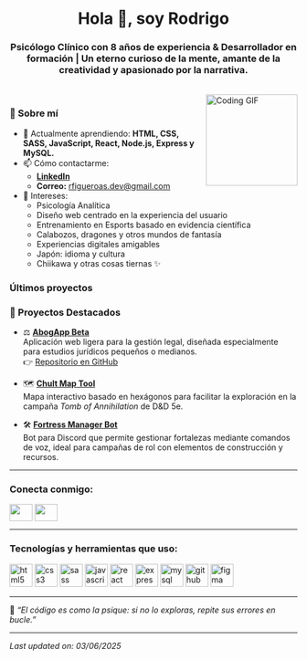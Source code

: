 <h1 align="center">Hola 👋, soy Rodrigo</h1>
<h3 align="center">Psicólogo Clínico con 8 años de experiencia & Desarrollador en formación | Un eterno curioso de la mente, amante de la creatividad y apasionado por la narrativa.</h3>
</br>
<img align="right" alt="Coding GIF" height="160px" src="https://media.giphy.com/media/qgQUggAC3Pfv687qPC/giphy.gif" />

### 👋 Sobre mí

- 🌱 Actualmente aprendiendo: **HTML, CSS, SASS, JavaScript, React, Node.js, Express y MySQL.**
- 📫 Cómo contactarme:  
  - **[LinkedIn](https://www.linkedin.com/in/rodrigo-figueroa-sch%C3%B6bitz-04b431123/)**  
  - **Correo:** rfigueroas.dev@gmail.com
- 🎯 Intereses:
  - Psicología Analítica
  - Diseño web centrado en la experiencia del usuario
  - Entrenamiento en Esports basado en evidencia científica
  - Calabozos, dragones y otros mundos de fantasía
  - Experiencias digitales amigables
  - Japón: idioma y cultura
  - Chiikawa y otras cosas tiernas ✨

### Últimos proyectos

<!-- PROJECT-LIST:START -->
### 🚀 Proyectos Destacados

- ⚖️ **[AbogApp Beta](https://akniz-rdg.github.io/beta.abogapp/)**  
  Aplicación web ligera para la gestión legal, diseñada especialmente para estudios jurídicos pequeños o medianos.  
  👉 [Repositorio en GitHub](https://github.com/Akniz-RDG/beta.abogapp)

- 🗺️ **[Chult Map Tool](https://github.com/Akniz-RDG/chult_map_tool)**  
  Mapa interactivo basado en hexágonos para facilitar la exploración en la campaña *Tomb of Annihilation* de D&D 5e.

- 🛠️ **[Fortress Manager Bot](https://github.com/Akniz-RDG/FM)**  
  Bot para Discord que permite gestionar fortalezas mediante comandos de voz, ideal para campañas de rol con elementos de construcción y recursos.
<!-- PROJECT-LIST:END -->

---

### Conecta conmigo:
<p align="left">
<a href="https://www.[linkedin.com/in/rodrigoivanfigueroa](https://www.linkedin.com/in/rodrigo-figueroa-sch%C3%B6bitz-04b431123/)" target="blank"><img align="center" src="https://cdn.jsdelivr.net/npm/simple-icons@3.0.1/icons/linkedin.svg" height="30" width="40" /></a>
<a href="https://github.com/Akniz-RDG" target="blank"><img align="center" src="https://cdn.jsdelivr.net/npm/simple-icons@3.0.1/icons/github.svg" height="30" width="40" /></a>
</p>

---

### Tecnologías y herramientas que uso:

<p align="left">
  <img src="https://cdn.jsdelivr.net/npm/simple-icons@v5/icons/html5.svg" alt="html5" width="40" height="40"/>
  <img src="https://cdn.jsdelivr.net/npm/simple-icons@v5/icons/css3.svg" alt="css3" width="40" height="40"/>
  <img src="https://cdn.jsdelivr.net/npm/simple-icons@v5/icons/sass.svg" alt="sass" width="40" height="40"/>
  <img src="https://cdn.jsdelivr.net/npm/simple-icons@v5/icons/javascript.svg" alt="javascript" width="40" height="40"/>
  <img src="https://cdn.jsdelivr.net/npm/simple-icons@v5/icons/react.svg" alt="react" width="40" height="40"/>
  <img src="https://cdn.jsdelivr.net/npm/simple-icons@v5/icons/express.svg" alt="express" width="40" height="40"/>
  <img src="https://cdn.jsdelivr.net/npm/simple-icons@v5/icons/mysql.svg" alt="mysql" width="40" height="40"/>
  <img src="https://cdn.jsdelivr.net/npm/simple-icons@v5/icons/github.svg" alt="github" width="40" height="40"/>
  <img src="https://cdn.jsdelivr.net/npm/simple-icons@v5/icons/figma.svg" alt="figma" width="40" height="40"/>
</p>

---

🧠 _“El código es como la psique: si no lo exploras, repite sus errores en bucle.”_

---

_Last updated on: 03/06/2025_
